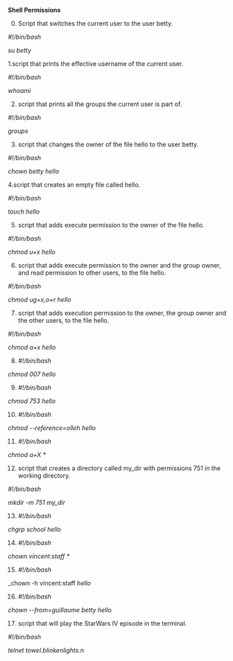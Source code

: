 __Shell Permissions__

0. Script that switches the current user to the user betty.

_#!/bin/bash_

_su betty_

1.script that prints the effective username of the current user.

_#!/bin/bash_

_whoami_

2. script that prints all the groups the current user is part of.

_#!/bin/bash_

_groups_

3. script that changes the owner of the file hello to the user betty.

_#!/bin/bash_

_chown betty hello_

4.script that creates an empty file called hello.

 _#!/bin/bash_
 
_touch hello_

5. script that adds execute permission to the owner of the file hello.

 _#!/bin/bash_
 
_chmod u+x hello_

6.   script that adds execute permission to the owner and the group owner, and read permission to other users, to the file hello.

_#!/bin/bash_

_chmod ug+x,o+r hello_

7. script that adds execution permission to the owner, the group owner and the other users, to the file hello.

_#!/bin/bash_

_chmod a+x hello_

8. _#!/bin/bash_

_chmod 007 hello_

9. _#!/bin/bash_

_chmod 753 hello_

10. _#!/bin/bash_

_chmod --reference=olleh hello_

11. _#!/bin/bash_

_chmod a+X *_

12. script that creates a directory called my_dir with permissions 751 in the working directory.

_#!/bin/bash_

_mkdir -m 751 my_dir_

13. _#!/bin/bash_

_chgrp school hello_

14. _#!/bin/bash_

_chown vincent:staff *_

15. _#!/bin/bash_

_chown -h vincent:staff _hello_

16. _#!/bin/bash_

_chown --from=guillaume betty hello_

17. script that will play the StarWars IV episode in the terminal.

_#!/bin/bash_

_telnet towel.blinkenlights.n_

